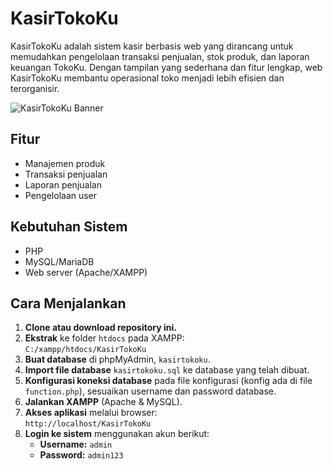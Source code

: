 # KasirTokoKu

KasirTokoKu adalah sistem kasir berbasis web yang dirancang untuk memudahkan pengelolaan transaksi penjualan, stok produk, dan laporan keuangan TokoKu. Dengan tampilan yang sederhana dan fitur lengkap, web KasirTokoKu membantu operasional toko menjadi lebih efisien dan terorganisir.

![KasirTokoKu Banner](https://inspgr.id/app/uploads/2023/05/pixel-art-kirokaze-18.gif)

## Fitur

- Manajemen produk
- Transaksi penjualan
- Laporan penjualan
- Pengelolaan user

## Kebutuhan Sistem

- PHP
- MySQL/MariaDB
- Web server (Apache/XAMPP)

## Cara Menjalankan

1. **Clone atau download repository ini.**
2. **Ekstrak** ke folder `htdocs` pada XAMPP:  
   `C:/xampp/htdocs/KasirTokoKu`
3. **Buat database** di phpMyAdmin, `kasirtokoku`.
4. **Import file database** `kasirtokoku.sql` ke database yang telah dibuat.
5. **Konfigurasi koneksi database** pada file konfigurasi (konfig ada di file `function.php`), sesuaikan username dan password database.
6. **Jalankan XAMPP** (Apache & MySQL).
7. **Akses aplikasi** melalui browser:  
   `http://localhost/KasirTokoKu`
8. **Login ke sistem** menggunakan akun berikut:
   - **Username:** `admin`
   - **Password:** `admin123`
